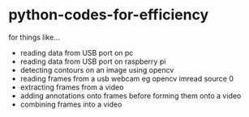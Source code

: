 # python-codes-for-efficiency
for things like...
- reading data from USB port on pc
- reading data from USB port on raspberry pi
- detecting contours on an image using opencv
- reading frames from a usb webcam eg opencv imread source 0
- extracting frames from a video
- adding annotations onto frames before forming them onto a video
- combining frames into a video
